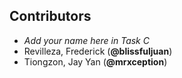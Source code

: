 ## Contributors
- _Add your name here in Task C_
- Revilleza, Frederick (**@blissfuljuan**)
- Tiongzon, Jay Yan (**@mrxception**)
